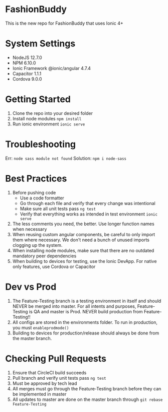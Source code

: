 # FashionBuddy
This is the new repo for FashionBuddy that uses Ionic 4+

# System Settings
* NodeJS 12.7.0
* NPM 6.10.0
* Ionic Framework @ionic/angular 4.7.4
* Capacitor 1.1.1
* Cordova 9.0.0

# Getting Started
1. Clone the repo into your desired folder
2. Install node modules `npm install`
3. Run ionic environment `ionic serve`

# Troubleshooting
Err: `node sass module not found` Solution: `npm i node-sass`

# Best Practices
1. Before pushing code
    * Use a code formatter
    * Go through each file and verify that every change was intentional
    * Make sure all unit tests pass `ng test`
    * Verify that everything works as intended in test environment `ionic serve`
2. The less comments you need, the better. Use longer function names when necessary
3. When reusing custom angular components, be careful to only import them where necessary. We don't need a bunch of unused imports clogging up the system.
4. When installing node modules, make sure that there are no outdated mandatory peer dependencies
5. When building to devices for testing, use the Ionic DevApp. For native only features, use Cordova or Capacitor

# Dev vs Prod
1. The Feature-Testing branch is a testing environment in itself and should NEVER be merged into master. For all intents and purposes, Feature-Testing is QA and master is Prod. NEVER build production from Feature-Testing!!
2. All configs are stored in the environments folder. To run in production, you must `enableprodmode()`
3. Building to devices for production/release should always be done from the master branch.

# Checking Pull Requests
1. Ensure that CircleCI build succeeds
2. Pull branch and verify unit tests pass `ng test`
3. Must be approved by tech lead
4. All merges must go through the Feature-Testing branch before they can be implemented in master
5. All updates to master are done on the master branch through `git rebase Feature-Testing`
